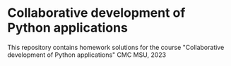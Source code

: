 # Collaborative development of Python applications

This repository contains homework solutions for the course "Collaborative development of Python applications"
CMC MSU, 2023
